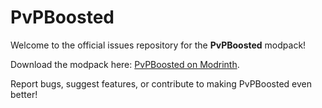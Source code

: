 # PvPBoosted  
Welcome to the official issues repository for the **PvPBoosted** modpack!  

Download the modpack here: [PvPBoosted on Modrinth](https://modrinth.com/project/pvpboosted/gallery).  

Report bugs, suggest features, or contribute to making PvPBoosted even better!
